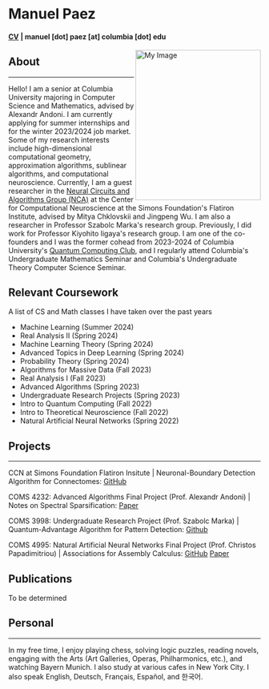 # Manuel Paez 
#### [CV](https://mannypaeza.github.io/CV_ManuelPaez.pdf) | manuel [dot] paez [at] columbia [dot] edu 
<img align="right" src="https://mannypaeza.github.io/portrait_jan2023.jpg" alt="My Image" width="250" height="300">

## About
------
Hello! I am a senior at Columbia University majoring in Computer Science and Mathematics, advised by Alexandr Andoni. I am currently applying for summer internships and for the winter 2023/2024 job market. Some of my research interests include high-dimensional computational geometry, approximation algorithms, sublinear algorithms, and computational neuroscience. Currently, I am a guest researcher in the [Neural Circuits and Algorithms Group (NCA)](https://www.simonsfoundation.org/flatiron/center-for-computational-neuroscience/neural-circuits-and-algorithms/) at the Center for Computational Neuroscience at the Simons Foundation's Flatiron Institute, advised by Mitya Chklovskii and Jingpeng Wu. I am also a researcher in Professor Szabolc Marka's research group. Previously, I did work for Professor Kiyohito Iigaya's research group. I am one of the co-founders and I was the former cohead from 2023-2024 of Columbia University's [Quantum Computing Club](https://cuquantumcomputingclub.github.io/), and I regularly attend Columbia's Undergraduate Mathematics Seminar and Columbia's Undergraduate Theory Computer Science Seminar.

## Relevant Coursework
A list of CS and Math classes I have taken over the past years

- Machine Learning (Summer 2024)
- Real Analysis II (Spring 2024)
- Machine Learning Theory (Spring 2024)
- Advanced Topics in Deep Learning (Spring 2024)
- Probability Theory (Spring 2024)
- Algorithms for Massive Data (Fall 2023)
- Real Analysis I (Fall 2023)
- Advanced Algorithms (Spring 2023)
- Undergraduate Research Projects (Spring 2023)
- Intro to Quantum Computing (Fall 2022)
- Intro to Theoretical Neuroscience (Fall 2022)
- Natural Artificial Neural Networks (Spring 2022)

## Projects
------
CCN at Simons Foundation Flatiron Insitute | Neuronal-Boundary Detection Algorithm for Connectomes: [GitHub](https://github.com/flatironinstitute/neutorch/boundary-augmentation)

COMS 4232: Advanced Algorithms Final Project (Prof. Alexandr Andoni) | Notes on Spectral Sparsification: [Paper](https://mannypaeza.github.io/COMS4232_finalproject_paezcunninghamnatan.pdf)

COMS 3998: Undergraduate Research Project (Prof. Szabolc Marka) | Quantum-Advantage Algorithm for Pattern Detection: [Github](https://github.com/mannypaeza/quantum_mbalgorithm_gravsearch)

COMS 4995: Natural Artificial Neural Networks Final Project (Prof. Christos Papadimitriou) | Associations for Assembly Calculus: [GitHub](https://github.com/mannypaeza/assemblies) [Paper](https://mannypaeza.github.io/FinalPaper_NaturalArtificialNN.pdf)

## Publications

To be determined

## Personal
------
In my free time, I enjoy playing chess, solving logic puzzles, reading novels, engaging with the Arts (Art Galleries, Operas, Philharmonics, etc.), and watching Bayern Munich. I also study at various cafes in New York City. I also speak English, Deutsch, Français, Español, and 한국어. 
